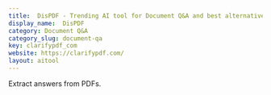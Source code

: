 ```yaml
---
title:  DisPDF - Trending AI tool for Document Q&A and best alternatives
display_name:  DisPDF
category: Document Q&A
category_slug: document-qa
key: clarifypdf_com
website: https://clarifypdf.com/
layout: aitool
---
```


Extract answers from PDFs.
